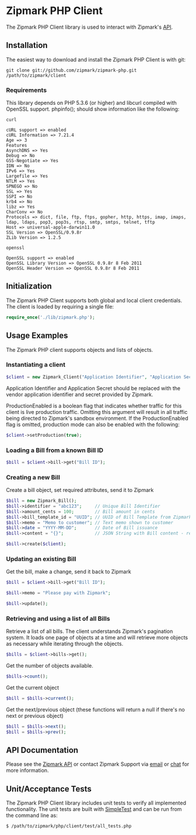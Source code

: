 # Zipmark PHP Client

The Zipmark PHP Client library is used to interact with Zipmark's [API](https://dev.zipmark.com).

## Installation

The easiest way to download and install the Zipmark PHP Client is with git:

```
git clone git://github.com/zipmark/zipmark-php.git /path/to/zipmark/client
```

### Requirements

This library depends on PHP 5.3.6 (or higher) and libcurl compiled with OpenSSL support.  phpinfo(); should show information like the following:

```
curl

cURL support => enabled
cURL Information => 7.21.4
Age => 3
Features
AsynchDNS => Yes
Debug => No
GSS-Negotiate => Yes
IDN => No
IPv6 => Yes
Largefile => Yes
NTLM => Yes
SPNEGO => No
SSL => Yes
SSPI => No
krb4 => No
libz => Yes
CharConv => No
Protocols => dict, file, ftp, ftps, gopher, http, https, imap, imaps, ldap, ldaps, pop3, pop3s, rtsp, smtp, smtps, telnet, tftp
Host => universal-apple-darwin11.0
SSL Version => OpenSSL/0.9.8r
ZLib Version => 1.2.5

openssl

OpenSSL support => enabled
OpenSSL Library Version => OpenSSL 0.9.8r 8 Feb 2011
OpenSSL Header Version => OpenSSL 0.9.8r 8 Feb 2011
```

## Initialization

The Zipmark PHP Client supports both global and local client credentials.  The client is loaded by requiring a single file:

```php
require_once('./lib/zipmark.php');
```

## Usage Examples

The Zipmark PHP client supports objects and lists of objects.  

### Instantiating a client

```php
$client = new Zipmark_Client("Application Identifier", "Application Secret", ProductionEnabled);
```

Application Identifier and Application Secret should be replaced with the vendor application identifier and secret provided by Zipmark.

ProductionEnabled is a boolean flag that indicates whether traffic for this client is live production traffic.  Omitting this argument will result in all traffic being directed to Zipmark's sandbox environment.  If the ProductionEnabled flag is omitted, production mode can also be enabled with the following:

```php
$client->setProduction(true);
```

### Loading a Bill from a known Bill ID

```php
$bill = $client->bill->get("Bill ID");
```

### Creating a new Bill

Create a bill object, set required attributes, send it to Zipmark

```php
$bill = new Zipmark_Bill();
$bill->identifier = "abc123";     // Unique Bill Identifier
$bill->amount_cents = 100;        // Bill amount in cents
$bill->bill_template_id = "UUID"; // UUID of Bill Template from Zipmark
$bill->memo = "Memo to customer"; // Text memo shown to customer
$bill->date = "YYYY-MM-DD";       // Date of Bill issuance
$bill->content = "{}";            // JSON String with Bill content - rendered with template

$bill->create($client);
```

### Updating an existing Bill

Get the bill, make a change, send it back to Zipmark

```php
$bill = $client->bill->get("Bill ID");

$bill->memo = "Please pay with Zipmark";

$bill->update();
```

### Retrieving and using a list of all Bills

Retrieve a list of all bills.  The client understands Zipmark's pagination system.  It loads one page of objects at a time and will retrieve more objects as necessary while iterating through the objects.

```php
$bills = $client->bills->get();
```

Get the number of objects available.

```php
$bills->count();
```

Get the current object

```php
$bill = $bills->current();
```

Get the next/previous object (these functions will return a null if there's no next or previous object)

```php
$bill = $bills->next();
$bill = $bills->prev();
```

## API Documentation

Please see the [Zipmark API](https://dev.zipmark.com) or contact Zipmark Support via [email](mailto:developers@zipmark.com) or [chat](http://bit.ly/zipmarkAPIchat) for more information.

## Unit/Acceptance Tests

The Zipmark PHP Client library includes unit tests to verify all implemented functionality.  The unit tests are built with [SimpleTest](http://simpletest.org) and can be run from the command line as:

```
$ /path/to/zipmark/php/client/test/all_tests.php
```
